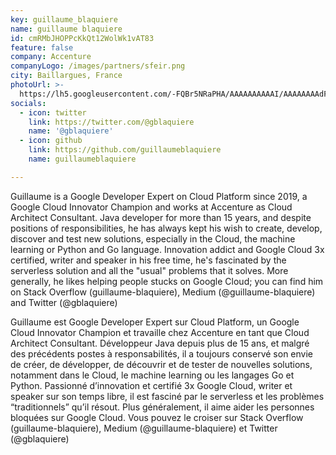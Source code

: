 ```yaml
---
key: guillaume_blaquiere
name: guillaume blaquiere
id: cmRMbJHOPPcKkQt12WolWk1vAT83
feature: false
company: Accenture
companyLogo: /images/partners/sfeir.png
city: Baillargues, France
photoUrl: >-
  https://lh5.googleusercontent.com/-FQBr5NRaPHA/AAAAAAAAAAI/AAAAAAAAdFA/LL7UhMB5N1Y/photo.jpg
socials:
  - icon: twitter
    link: https://twitter.com/@gblaquiere
    name: '@gblaquiere'
  - icon: github
    link: https://github.com/guillaumeblaquiere
    name: guillaumeblaquiere

---
```


Guillaume is a Google Developer Expert on Cloud Platform since 2019, a Google Cloud Innovator Champion and works at Accenture as Cloud Architect Consultant. 
Java developer for more than 15 years, and despite positions of responsibilities, he has always kept his wish to create, develop, discover and test new solutions, especially in the Cloud, the machine learning or Python and Go language. 
Innovation addict and Google Cloud 3x certified, writer and speaker in his free time, he's fascinated by the serverless solution and all the "usual" problems that it solves.
More generally, he likes helping people stucks on Google Cloud; you can find him on Stack Overflow (guillaume-blaquiere), Medium (@guillaume-blaquiere) and Twitter (@gblaquiere)


Guillaume est Google Developer Expert sur Cloud Platform, un Google Cloud Innovator Champion et travaille chez Accenture en tant que Cloud Architect Consultant. 
Développeur Java depuis plus de 15 ans, et malgré des précédents postes à responsabilités, il a toujours conservé son envie de créer, de développer, de découvrir et de tester de nouvelles solutions, notamment dans le Cloud, le machine learning ou les langages Go et Python.
Passionné d’innovation et certifié 3x Google Cloud, writer et speaker sur son temps libre, il est fasciné par le serverless et les problèmes “traditionnels” qu’il résout.
Plus généralement, il aime aider les personnes bloquées sur Google Cloud. Vous pouvez le croiser sur Stack Overflow (guillaume-blaquiere), Medium (@guillaume-blaquiere) et Twitter (@gblaquiere)
